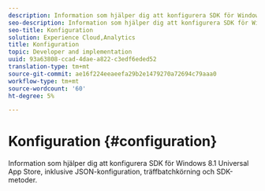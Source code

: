 ```yaml
---
description: Information som hjälper dig att konfigurera SDK för Windows 8.1 Universal App Store, inklusive JSON-konfiguration, träffbatchkörning och SDK-metoder.
seo-description: Information som hjälper dig att konfigurera SDK för Windows 8.1 Universal App Store, inklusive JSON-konfiguration, träffbatchkörning och SDK-metoder.
seo-title: Konfiguration
solution: Experience Cloud,Analytics
title: Konfiguration
topic: Developer and implementation
uuid: 93a63808-ccad-4dae-a822-c3edf6eded52
translation-type: tm+mt
source-git-commit: ae16f224eeaeefa29b2e1479270a72694c79aaa0
workflow-type: tm+mt
source-wordcount: '60'
ht-degree: 5%

---
```



# Konfiguration {#configuration}

Information som hjälper dig att konfigurera SDK för Windows 8.1 Universal App Store, inklusive JSON-konfiguration, träffbatchkörning och SDK-metoder.
